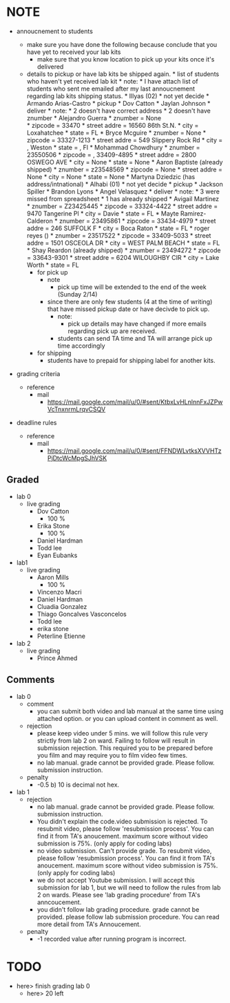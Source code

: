 # NOTE
* annoucnement to students
    * make sure you have done the following because conclude that you have yet to received your lab kits
        * make sure that you know location to pick up your kits once it's delivered
    * details to pickup or have lab kits be shipped again.
            * list of students who haven't yet received lab kit
                * note:
                    *  I have attach list of students who sent me emailed after my last annoucnement regarding lab kits shipping status.
                * Illyas (02)
                    * not yet decide
                        * Armando Arias-Castro
                    * pickup 
                        * Dov Catton
                        * Jaylan Johnson
                    * deliver
                        * note:
                            * 2 doesn't have correct address
                            * 2 doesn't have znumber
                        * Alejandro Guerra 
                            * znumber = None  
                            * zipcode = 33470 
                            * street addre = 16560 86th St.N.
                            * city = Loxahatchee
                            * state = FL
                        * Bryce Mcguire 
                            * znumber = None
                            * zipcode = 33327-1213
                            * street addre = 549 Slippery Rock Rd
                            * city = , Weston
                            * state = , Fl
                        * Mohammad Chowdhury 
                            * znumber = 23550506
                            * zipcode = , 33409-4895
                            * street addre = 2800 OSWEGO AVE
                            * city = None
                            * state = None
                        * Aaron Baptiste (already shipped)
                            * znumber = z23548569 
                            * zipcode = None
                            * street addre = None
                            * city = None
                            * state = None
                        * Martyna Dziedzic (has address/intnational)
                * Alhabi (01)
                    * not yet decide
                    * pickup 
                        * Jackson Spiller
                        * Brandon Lyons
                        * Angel Velasquez
                    * deliver
                        * note:
                            * 3 were missed from spreadsheet
                            * 1 has already shipped
                        * Avigail Martinez
                            * znumber = Z23425445
                            * zipcode = 33324-4422
                            * street addre = 9470 Tangerine Pl
                            * city = Davie
                            * state = FL
                        * Mayte Ramirez-Calderon
                            * znumber = 23495861 
                            * zipcode = 33434-4979
                            * street addre = 246 SUFFOLK F
                            * city = Boca Raton
                            * state = FL
                        * roger reyes ()
                            * znumber = 23517522
                            * zipcode = 33409-5033 
                            * street addre = 1501 OSCEOLA DR
                            * city = WEST PALM BEACH
                            * state = FL
                        * Shay Reardon (already shipped)
                            * znumber = 23494272
                            * zipcode = 33643-9301
                            * street addre = 6204 WILOUGHBY CIR
                            * city = Lake Worth 
                            * state = FL
        * for pick up
            * note
                * pick up time will be extended to the end of the week (Sunday 2/14)
            * since there are only few students (4 at the time of writing) that have missed pickup date or have decivde to pick up. 
                * note: 
                    * pick up details may have changed if more emails regarding pick up are received.
                * students can send TA time and TA will arrange pick up time accordingly
        * for shipping
            * students have to prepaid for shipping label for another kits.

* grading criteria 
    * reference
        * mail
            * https://mail.google.com/mail/u/0/#sent/KtbxLvHLnlnnFxJZPwVcTnxnrmLrqvCSQV
* deadline rules 
    * reference
        * mail 
            * https://mail.google.com/mail/u/0/#sent/FFNDWLvtksXVVHTzPjDtcWcMpgSJhVSK
## Graded
* lab 0
    * live grading 
        * Dov Catton
            * 100 %
        * Erika Stone
            * 100 %
        * Daniel Hardman
        * Todd lee
        * Eyan Eubanks 
* lab1
    * live grading 
        * Aaron Mills 
            * 100 %
        * Vincenzo Macri
        * Daniel Hardman
        * Cluadia Gonzalez
        * Thiago Goncalves Vasconcelos
        * Todd lee
        * erika stone
        * Peterline Etienne
* lab 2 
    * live grading
        * Prince Ahmed

## Comments 
* lab 0 
    * comment 
        * you can submit both video and lab manual at the same time using attached option. or you can upload content in comment as well.
    * rejection
        * please keep video under 5 mins. we will follow this rule very strictly from lab 2 on ward. Failing to follow will result in submission rejection. This required you to be prepared before you film and may require you to film video few times.
        * no lab manual. grade cannot be provided grade. Please follow. submission instruction.
    * penalty 
        * -0.5 b) 10 is decimal not hex.
* lab 1 
    * rejection 
        * no lab manual. grade cannot be provided grade. Please follow. submission instruction.
        * You didn't explain the code.video submission is rejected. To resubmit video, please follow 'resubmission process'. You can find it from TA's anoucement. maximum score without video submission is 75%. (only apply for coding labs)
        * no video submission. Can't provide grade. To resubmit video, please follow 'resubmission process'. You can find it from TA's anoucement. maximum score without video submission is 75%. (only apply for coding labs)
        * we do not accept Youtube submission. I will accept this submission for lab 1, but we will need to follow the rules from lab 2 on wards. Please see 'lab grading procedure' from TA's anncoucement.
        * you didn't follow lab grading procedure. grade cannot be provided. please follow lab submission procedure. You can read more detail from TA's Annoucement.
    * penalty
        * -1 recorded value after running program is incorrect.
        


# TODO
* here> finish grading lab 0 
    * here> 20 left

